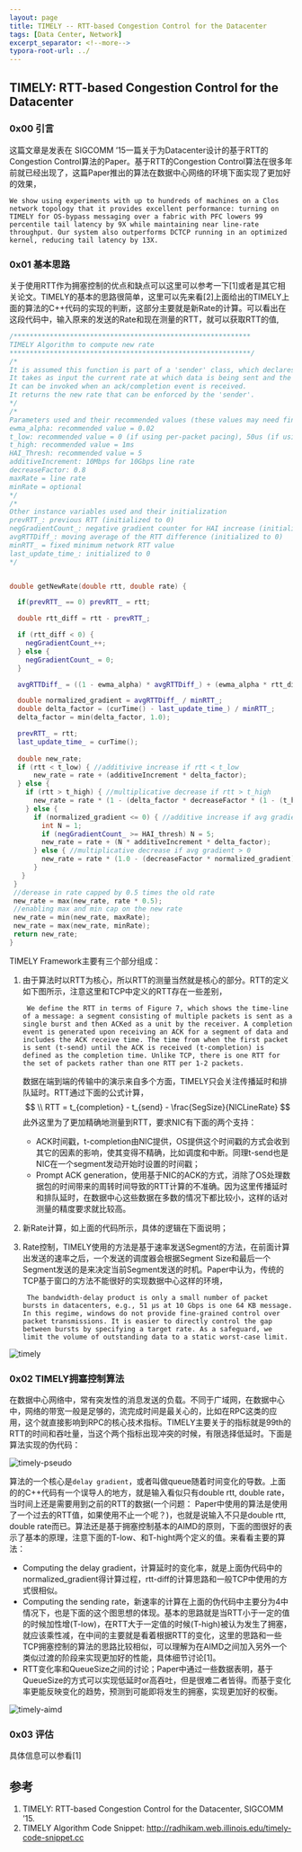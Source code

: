 ```yaml
---
layout: page
title: TIMELY -- RTT-based Congestion Control for the Datacenter
tags: [Data Center, Network]
excerpt_separator: <!--more-->
typora-root-url: ../
---
```


## TIMELY: RTT-based Congestion Control for the Datacenter

### 0x00 引言

  这篇文章是发表在 SIGCOMM ’15一篇关于为Datacenter设计的基于RTT的Congestion Control算法的Paper。基于RTT的Congestion Control算法在很多年前就已经出现了，这篇Paper推出的算法在数据中心网络的环境下面实现了更加好的效果，

```
We show using experiments with up to hundreds of machines on a Clos network topology that it provides excellent performance: turning on TIMELY for OS-bypass messaging over a fabric with PFC lowers 99 percentile tail latency by 9X while maintaining near line-rate throughput. Our system also outperforms DCTCP running in an optimized kernel, reducing tail latency by 13X. 
```

### 0x01 基本思路

  关于使用RTT作为拥塞控制的优点和缺点可以这里可以参考一下[1]或者是其它相关论文。TIMELY的基本的思路很简单，这里可以先来看[2]上面给出的TIMELY上面的算法的C++代码的实现的判断，这部分主要就是新Rate的计算。可以看出在这段代码中，输入原来的发送的Rate和现在测量的RTT，就可以获取RTT的值,

```C++
/***********************************************************
TIMELY Algorithm to compute new rate
************************************************************/
/* 
It is assumed this function is part of a 'sender' class, which declares the required instance variables and paramaters as detailed below.
It takes as input the current rate at which data is being sent and the current rtt.
It can be invoked when an ack/completion event is received.
It returns the new rate that can be enforced by the 'sender'.
*/
/* 
Parameters used and their recommended values (these values may need finetuning based on experimental scenario) 
ewma_alpha: recommended value = 0.02
t_low: recommended value = 0 (if using per-packet pacing), 50us (if using per 64KB message pacing)
t_high: recommended value = 1ms
HAI_Thresh: recommended value = 5
additiveIncrement: 10Mbps for 10Gbps line rate
decreaseFactor: 0.8
maxRate = line rate
minRate = optional 
*/
/* 
Other instance variables used and their initialization
prevRTT_: previous RTT (initialized to 0)
negGradientCount_: negative gradient counter for HAI increase (initialized to 0)
avgRTTDiff_: moving average of the RTT difference (initialized to 0)
minRTT_ = fixed minimum network RTT value
last_update_time_: initialized to 0
*/


double getNewRate(double rtt, double rate) {

  if(prevRTT_ == 0) prevRTT_ = rtt;

  double rtt_diff = rtt - prevRTT_;

  if (rtt_diff < 0) {
    negGradientCount_++;
  } else {
    negGradientCount_ = 0;
  }

  avgRTTDiff_ = ((1 - ewma_alpha) * avgRTTDiff_) + (ewma_alpha * rtt_diff);

  double normalized_gradient = avgRTTDiff_ / minRTT_;
  double delta_factor = (curTime() - last_update_time_) / minRTT_;
  delta_factor = min(delta_factor, 1.0);

  prevRTT_ = rtt;
  last_update_time_ = curTime();
 
  double new_rate;
  if (rtt < t_low) { //additivive increase if rtt < t_low
      new_rate = rate + (additiveIncrement * delta_factor);
  } else {
    if (rtt > t_high) { //multiplicative decrease if rtt > t_high
      new_rate = rate * (1 - (delta_factor * decreaseFactor * (1 - (t_high / rtt))));
    } else {
      if (normalized_gradient <= 0) { //additive increase if avg gradient <= 0 
        int N = 1;
        if (negGradientCount_ >= HAI_thresh) N = 5;
        new_rate = rate + (N * additiveIncrement * delta_factor);
      } else { //multiplicative decrease if avg gradient > 0
        new_rate = rate * (1.0 - (decreaseFactor * normalized_gradient));
      }
   }
 }
 //derease in rate capped by 0.5 times the old rate
 new_rate = max(new_rate, rate * 0.5);
 //enabling max and min cap on the new rate
 new_rate = min(new_rate, maxRate);
 new_rate = max(new_rate, minRate);
 return new_rate;
}
```

TIMELY Framework主要有三个部分组成：

1. 由于算法时以RTT为核心，所以RTT的测量当然就是核心的部分。RTT的定义如下图所示，注意这里和TCP中定义的RTT存在一些差别，

   ```
    We define the RTT in terms of Figure 7, which shows the time-line of a message: a segment consisting of multiple packets is sent as a single burst and then ACKed as a unit by the receiver. A completion event is generated upon receiving an ACK for a segment of data and includes the ACK receive time. The time from when the first packet is sent (t-send) until the ACK is received (t-completion) is defined as the completion time. Unlike TCP, there is one RTT for the set of packets rather than one RTT per 1-2 packets.
   ```

   数据在端到端的传输中的演示来自多个方面，TIMELY只会关注传播延时和排队延时。RTT通过下面的公式计算，
   $$
   \\ RTT = t_{completion} - t_{send} - \frac{SegSize}{NICLineRate}
   $$
   此外这里为了更加精确地测量到RTT，要求NIC有下面的两个支持：

   * ACK时间戳，t-completion由NIC提供，OS提供这个时间戳的方式会收到其它的因素的影响，使其变得不精确，比如调度和中断。同理t-send也是NIC在一个segment发动开始时设置的时间戳；
   * Prompt ACK generation，使用基于NIC的ACK的方式，消除了OS处理数据包的时间带来的周转时间导致的RTT计算的不准确。因为这里传播延时和排队延时，在数据中心这些数据在多数的情况下都比较小，这样的话对测量的精度要求就比较高。

2. 新Rate计算，如上面的代码所示，具体的逻辑在下面说明；

3. Rate控制，TIMELY使用的方法是基于速率发送Segment的方法，在前面计算出发送的速率之后，一个发送的调度器会根据Segment Size和最后一个Segment发送的是来决定当前Segment发送的时机。Paper中认为，传统的TCP基于窗口的方法不能很好的实现数据中心这样的环境，

   ```
    The bandwidth-delay product is only a small number of packet bursts in datacenters, e.g., 51 μs at 10 Gbps is one 64 KB message. In this regime, windows do not provide fine-grained control over packet transmissions. It is easier to directly control the gap between bursts by specifying a target rate. As a safeguard, we limit the volume of outstanding data to a static worst-case limit.
   ```


![timely](/assets/img/timely.png)

### 0x02 TIMELY拥塞控制算法

  在数据中心网络中，常有突发性的消息发送的负载。不同于广域网，在数据中心中，网络的带宽一般是足够的，流完成时间是最关心的，比如在RPC这类的应用，这个就直接影响到RPC的核心技术指标。TIMELY主要关于的指标就是99th的RTT的时间和吞吐量，当这个两个指标出现冲突的时候，有限选择低延时。下面是算法实现的伪代码：

![timely-pseudo](/assets/img/timely-pseudo.png)

算法的一个核心是`delay gradient`，或者叫做queue随着时间变化的导数。上面的的C++代码有一个误导人的地方，就是输入看似只有double rtt, double rate，当时间上还是需要用到之前的RTT的数据(一个问题： Paper中使用的算法是使用了一个过去的RTT值，如果使用不止一个呢？)，也就是说输入不只是double rtt, double rate而已。算法还是基于拥塞控制基本的AIMD的原则，下面的图很好的表示了基本的原理，注意下面的T-low、和T-hight两个定义的值。来看看主要的算法：

* Computing the delay gradient，计算延时的变化率，就是上面伪代码中的normalized_gradient得计算过程，rtt-diff的计算思路和一般TCP中使用的方式很相似。
* Computing the sending rate，新速率的计算在上面的伪代码中主要分为4中情况下，也是下面的这个图思想的体现。基本的思路就是当RTT小于一定的值的时候加性增(T-low)，在RTT大于一定值的时候(T-high)被认为发生了拥塞，就应该乘性减，在中间的主要就是看着根据RTT的变化，这里的思路和一些TCP拥塞控制的算法的思路比较相似，可以理解为在AIMD之间加入另外一个类似过渡的阶段来实现更加好的性能，具体细节讨论[1]。
* RTT变化率和QueueSize之间的讨论；Paper中通过一些数据表明，基于QueueSize的方式可以实现低延时or高吞吐，但是很难二者皆得。而基于变化率更能反映变化的趋势，预测到可能即将发生的拥塞，实现更加好的权衡。

![timely-aimd](/assets/img/timely-aimd.png)

### 0x03 评估

  具体信息可以参看[1]

## 参考

1. TIMELY: RTT-based Congestion Control for the Datacenter, SIGCOMM ’15.
2. TIMELY Algorithm Code Snippet: http://radhikam.web.illinois.edu/timely-code-snippet.cc